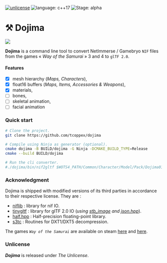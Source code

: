 [![unlicense](https://img.shields.io/badge/Unlicense-%23373737)](https://unlicense.org/)
![language: c++17](https://img.shields.io/badge/c++-17-blue.svg)
![Stage: alpha](https://img.shields.io/badge/-alpha-red)

# ⚒ Dojima

![](https://i.imgur.com/NXNuEpB.png)

**Dojima** is a command line tool to convert NetImmerse / Gamebryo `NIF` files from the games « _Way of the Samurai_ » 3 and 4 to `glTF 2.0`.

#### Features

- [x] mesh hierarchy (*Maps, Characters*),
- [x] float16 buffers (*Maps, Items, Accessories & Weapons*),
- [x] materials,
- [ ] bones,
- [ ] skeletal animation,
- [ ] facial animation

### Quick start

```bash
# Clone the project.
git clone https://github.com/tcoppex/dojima

# Compile using Ninja as generator (optional).
cmake dojima -B BUILD/dojima -G Ninja -DCMAKE_BUILD_TYPE=Release
cmake --build BUILD/dojima

# Run the cli converter.
#./dojima/bin/nif2gltf $WOTS4_PATH/Common/Character/Model/Pack/Dojima01.nif
```

### Acknowledgment

Dojima is shipped with modified versions of its third parties in accordance to their
respective license. They are :

* [niflib](https://github.com/niftools/niflib) : library for nif IO. 
* [tinygltf](https://github.com/syoyo/tinygltf) : library for glTF 2.0 IO (*using [stb_image](https://github.com/nothings/stb) and [json.hpp](https://github.com/nlohmann/json)*).
* [half.hpp](http://half.sourceforge.net/) : Half-precision floating-point library.
* [s3tc](https://github.com/Benjamin-Dobell/s3tc-dxt-decompression) : Routines for DXT1/DXT5 decompression.

The games *`Way of the Samurai`* are available on steam [here](https://store.steampowered.com/app/427510/Way_of_the_Samurai_3) and [here](https://store.steampowered.com/app/312780/Way_of_the_Samurai_4/).

### Unlicense

_**Dojima**_ is released under *The Unlicense*.

<!-- 
## Notes

Using `niflib` as nif reader is probably overkill but might be changed later on.

## (Work in Progress)

Nif data block used by WotS4 (not completed) :
      + NiNode, 
      + NiSwitchNode,
      
      + NiIntegerExtraData, 
      + NiStringExtraData, 
      + NiFloatExtraData, 
      + NiColorExtraData, 
      
      + NiMaterialProperty, 
      + NiTexturingProperty, 
      + NiVertexColorProperty, 
      + NiShadeProperty, 
      + NiSpecularProperty, 
      + NiAlphaProperty, 
      + NiZBufferProperty, 
      
      + NiMesh, 
      
      + NiTransformController, 
      + NiSkinningLODController, *
      + NiSkinningMeshModifier,
      
      + NiSourceTexture, 
      + NiPixelData,

      + NiDataStream018, 
      + NiDataStream118, 
      + NiDataStream33, 
      
      + NiSequenceData, 
      + NiTransformEvaluator, 
      + NiTransformData, 
      + NiBSplineCompTransformEvaluator, 
      + NiBSplineData, 
      + NiBSplineBasisData, 
      + NiTextKeyExtraData, 


### Notes on WotS4 data layout

In Resources/Character, `Part` defined single nif mesh object whereas `Pack` defined
the whole model (minus animation data).

WOTS4 has 3 kind of datastream :
    * INDEX
    * ATTRIBUTES (Texcoord, Position, Normal, Binormal, Tangent, BlendIndice, BlendWeight)
    * BONE_PALETTE

#### Models Packs.

first block is a IntegerExtraData (supposedly an id).

Then on the root, each parts are described by 4 root block :
  
  1- a `StringExtraData` to the mesh part.

  2- An upper `Node` for internal structure.
   * Internally they have the following rendering properties:
    - StringExtraData (creation info)
    - ZBufferProperty
    - ShadeProperty (smooth or not)
    - VertexColorProperty
    - MaterialProperty
   
   * Then a node with internally two elements :
    - first contain the rig hierarchy (supposedly, to detail)
      + First node is a transformController (to move)
      + Second is the root node of the rig.
    - second is a SwitchNode for LOD (higher level lower quality).
  
  3- a `StringExtraData` to the part's texture name / path.

  4- a `PixelData` describing (containing ?) the part's texture data.

 -->